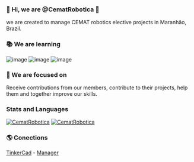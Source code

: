 ### 👋 Hi, we are @CematRobotica 🤖
we are created to manage CEMAT robotics elective projects in Maranhão, Brazil.

### 📚 We are learning
![image](https://img.shields.io/badge/Python-3776AB?style=for-the-badge&logo=python&logoColor=yellow)
![image](https://img.shields.io/badge/C%2B%2B-00599C?style=for-the-badge&logo=c%2B%2B&logoColor=white)
![image](https://img.shields.io/badge/C%23-239120?style=for-the-badge&logo=c-sharp&logoColor=white)

### 🏹 We are focused on
Receive contributions from our members, contribute to their projects, help them and together improve our skills.

### Stats and Languages
[![CematRobotica](https://github-readme-stats.vercel.app/api?username=CematRobotica&theme=tokyonight)](https://github.com/CematRobotica/)
[![CematRobotica](https://github-readme-stats.vercel.app/api/top-langs/?username=CematRobotica&hide=html&layout=compact&theme=tokyonight)](https://github.com/CematRobotica/)

### 🌎 Conections
[TinkerCad](https://www.tinkercad.com/users/0V9Q0fhb8qC-cematrobotica) - [Manager](https://www.github.com/paodelonga)

<!---
CematRobotica/CematRobotica is a ✨ special ✨ repository because its `README.md` (this file) appears on your GitHub profile.
You can click the Preview link to take a look at your changes.
--->
